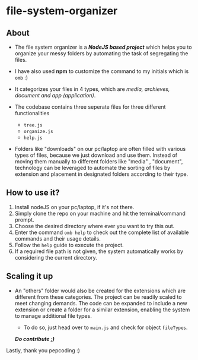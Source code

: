 # file-system-organizer

## About

* The file system organizer is a ***NodeJS based project*** which helps you to organize your messy folders by automating the task of segregating the files.

* I have also used **npm** to customize the command to my initials which is `omb` :)

* It categorizes your files in 4 types, which are *media, archieves, document and app (application)*. 

* The codebase contains three seperate files for three different functionalities
  
  * `tree.js`
  * `organize.js`
  * `help.js`

* Folders like "downloads" on our pc/laptop are often filled with various types of files, because we just download and use them. Instead of moving them manually to different folders like "media" , "document", technology can be leveraged to automate the sorting of files by extension and placement in designated folders according to their type.


## How to use it?
  
1. Install nodeJS on your pc/laptop, if it's not there.
2. Simply clone the repo on your machine and hit the terminal/command prompt.
3. Choose the desired directory where ever you want to try this out.
4. Enter the command `omb help` to check out the complete list of available commands and their usage details.
5. Follow the `help` guide to execute the project.
6. If a required file path is not given, the system automatically works by considering the current directory.

## Scaling it up

* An "others" folder would also be created for the extensions which are different from these categories. The project can be readily scaled to meet changing demands. The code can be expanded to include a new extension or create a folder for a similar extension, enabling the system to manage additional file types.

  * To do so, just head over to `main.js` and check for object `fileTypes`.
  
  ***Do contribute ;)***
  
Lastly, thank you pepcoding :)
